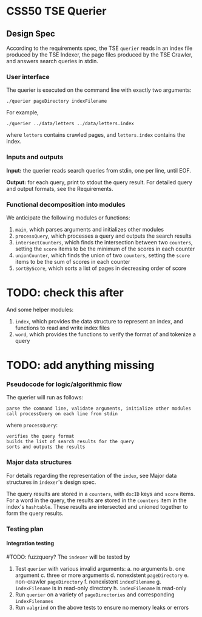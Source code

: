 # CSS50 TSE Querier

## Design Spec

According to the requirements spec, the TSE `querier` reads in an index file produced by the TSE Indexer, the page files produced by the TSE Crawler, and answers search queries in stdin.


### User interface
The querier is executed on the command line with exactly two arguments:
```
./querier pageDirectory indexFilename
```

For example,
```
./querier ../data/letters ../data/letters.index
```
where `letters` contains crawled pages, and `letters.index` contains the index.


### Inputs and outputs
**Input:** the querier reads search queries from stdin, one per line, until EOF.

**Output:** for each query, print to stdout the query result. For detailed query and output formats, see the Requirements.


### Functional decomposition into modules
We anticipate the following modules or functions:
1. `main`, which parses arguments and initializes other modules 
2. `processQuery`, which processes a query and outputs the search results
3. `intersectCounters`, which finds the intersection between two `counters`, setting the `score` items to be the minimum of the scores in each counter
4. `unionCounter`, which finds the union of two `counters`, setting the `score` items to be the sum of scores in each counter
5. `sortByScore`, which sorts a list of pages in decreasing order of score
# TODO: check this after

And some helper modules:
1. `index`, which provides the data structure to represent an index, and functions to read and write index files
2. `word`, which provides the functions to verify the format of and tokenize a query
# TODO: add anything missing


### Pseudocode for logic/algorithmic flow
The querier will run as follows:
```
parse the command line, validate arguments, initialize other modules
call processQuery on each line from stdin
```
where `processQuery`:
```
verifies the query format
builds the list of search results for the query
sorts and outputs the results
```


### Major data structures
For details regarding the representation of the `index`, see Major data structures in `indexer`'s design spec.

The query results are stored in a `counters`, with `docID` keys and `score` items. For a word in the query, the results are stored in the `counters` item in the index's `hashtable`. These results are intersected and unioned together to form the query results.


### Testing plan

#### Integration testing
#TODO: fuzzquery?
The `indexer` will be tested by

1. Test `querier` with various invalid arguments:
  a. no arguments
  b. one argument
  c. three or more arguments
  d. nonexistent `pageDirectory`
  e. non-crawler `pageDirectory`
  f. nonexistent `indexFilename`
  g. `indexFilename` is in read-only directory
  h. `indexFilename` is read-only
2. Run `querier` on a variety of `pageDirectories` and corresponding `indexFilenames`
3. Run `valgrind` on the above tests to ensure no memory leaks or errors
